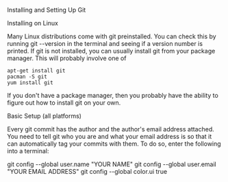 Installing and Setting Up Git


Installing on Linux

Many Linux distributions come with git preinstalled. You can check this by running git --version in the terminal and seeing if a version number is printed. If git is not installed, you can usually install git from your package manager. This will probably involve one of

    apt-get install git
    pacman -S git
    yum install git

If you don't have a package manager, then you probably have the ability to figure out how to install git on your own.

Basic Setup (all platforms)

Every git commit has the author and the author's email address attached. You need to tell git who you are and what your email address is so that it can automatically tag your commits with them. To do so, enter the following into a terminal:

git config --global user.name "YOUR NAME"
git config --global user.email "YOUR EMAIL ADDRESS"
git config --global color.ui true
